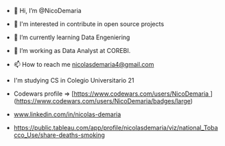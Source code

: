 - 👋 Hi, I’m @NicoDemaria
- 👀 I'm interested in contribute in open source projects
- 🌱 I’m currently learning Data Engeniering
- 💞️ I’m working as Data Analyst at COREBI.
- 📫 How to reach me nicolasdemaria4@gmail.com 
- I'm studying  CS in Colegio Universitario 21
- Codewars profile => [[https://www.codewars.com/users/NicoDemaria  ](https://www.codewars.com/users/NicoDemaria/badges/large
)](https://www.codewars.com/users/NicoDemaria/badges/large)

- www.linkedin.com/in/nicolas-demaria
- https://public.tableau.com/app/profile/nicolasdemaria/viz/national_Tobacco_Use/share-deaths-smoking



<!---
NicoDemaria/NicoDemaria is a ✨ special ✨ repository because its `README.md` (this file) appears on your GitHub profile.
You can click the Preview link to take a look at your changes.


- Portafolio => https://nicodemaria.github.io/Portafolio/
--->
